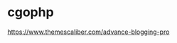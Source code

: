 # cgophp
<!-- 
https://i.ibb.co/Ms5Cj5Q/Image-URL-1.jpg
https://i.ibb.co/grCvMY2/Image-URL.jpg
https://i.ibb.co/r4F6rtk/Image-URL-2.jpg -->
https://www.themescaliber.com/advance-blogging-pro